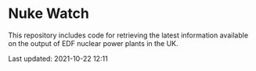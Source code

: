# Nuke Watch

This repository includes code for retrieving the latest information available on the output of EDF nuclear power plants in the UK.

Last updated: 2021-10-22 12:11